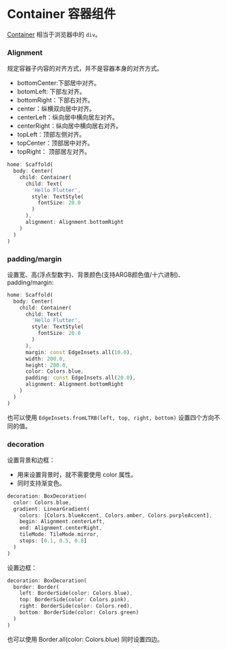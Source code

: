 # Container 容器组件

[Container](https://docs.flutter.io/flutter/widgets/Container-class.html) 相当于浏览器中的 `div`。

### Alignment

规定容器子内容的对齐方式，并不是容器本身的对齐方式。

- bottomCenter:下部居中对齐。
- botomLeft: 下部左对齐。
- bottomRight：下部右对齐。
- center：纵横双向居中对齐。
- centerLeft：纵向居中横向居左对齐。
- centerRight：纵向居中横向居右对齐。
- topLeft：顶部左侧对齐。
- topCenter：顶部居中对齐。
- topRight： 顶部居左对齐。

``` dart
home: Scaffold(
  body: Center(
    child: Container(
      child: Text(
        'Hello Flutter',
        style: TextStyle(
          fontSize: 20.0
        )
      ),
      alignment: Alignment.bottomRight
    )
  )
)
```

### padding/margin

设置宽、高(浮点型数字)、背景颜色(支持ARGB颜色值/十六进制)、padding/margin:

``` dart
home: Scaffold(
  body: Center(
    child: Container(
      child: Text(
        'Hello Flutter',
        style: TextStyle(
          fontSize: 20.0
        )
      ),
      margin: const EdgeInsets.all(10.0),
      width: 200.0,
      height: 200.0,
      color: Colors.blue,
      padding: const EdgeInsets.all(20.0),
      alignment: Alignment.bottomRight
    )
  )
)
```

也可以使用 `EdgeInsets.fromLTRB(left, top, right, bottom)` 设置四个方向不同的值。

### decoration

设置背景和边框：
- 用来设置背景时，就不需要使用 color 属性。
- 同时支持渐变色。

``` dart
decoration: BoxDecoration(
  color: Colors.blue,
  gradient: LinearGradient(
    colors: [Colors.blueAccent, Colors.amber, Colors.purpleAccent],
    begin: Alignment.centerLeft,
    end: Alignment.centerRight,
    tileMode: TileMode.mirror,
    stops: [0.1, 0.5, 0.8]
  )
)
```

设置边框：

``` dart
decoration: BoxDecoration(
  border: Border(
    left: BorderSide(color: Colors.blue),
    top: BorderSide(color: Colors.pink),
    right: BorderSide(color: Colors.red),
    bottom: BorderSide(color: Colors.green)
  )
)
```

也可以使用 Border.all(color: Colors.blue) 同时设置四边。
